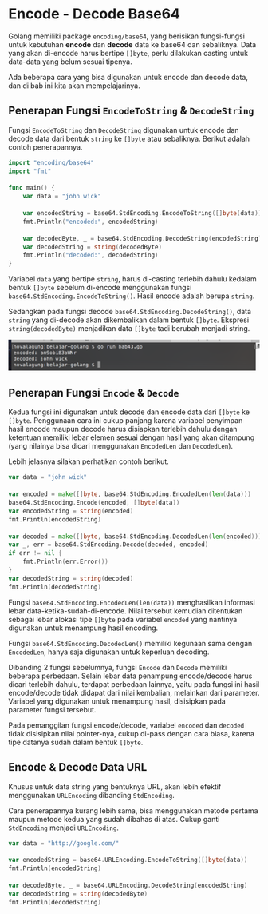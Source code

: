 # Encode - Decode Base64

Golang memiliki package `encoding/base64`, yang berisikan fungsi-fungsi untuk kebutuhan **encode** dan **decode** data ke base64 dan sebaliknya. Data yang akan di-encode harus bertipe `[]byte`, perlu dilakukan casting untuk data-data yang belum sesuai tipenya.

Ada beberapa cara yang bisa digunakan untuk encode dan decode data, dan di bab ini kita akan mempelajarinya.

## Penerapan Fungsi `EncodeToString` & `DecodeString`

Fungsi `EncodeToString` dan `DecodeString` digunakan untuk encode dan decode data dari bentuk `string` ke `[]byte` atau sebaliknya. Berikut adalah contoh penerapannya.

```go
import "encoding/base64"
import "fmt"

func main() {
    var data = "john wick"

    var encodedString = base64.StdEncoding.EncodeToString([]byte(data))
    fmt.Println("encoded:", encodedString)

    var decodedByte, _ = base64.StdEncoding.DecodeString(encodedString)
    var decodedString = string(decodedByte)
    fmt.Println("decoded:", decodedString)
}
```

Variabel `data` yang bertipe `string`, harus di-casting terlebih dahulu kedalam bentuk `[]byte` sebelum di-encode menggunakan fungsi `base64.StdEncoding.EncodeToString()`. Hasil encode adalah berupa `string`.

Sedangkan pada fungsi decode `base64.StdEncoding.DecodeString()`, data `string` yang di-decode akan dikembalikan dalam bentuk `[]byte`. Ekspresi `string(decodedByte)` menjadikan data `[]byte` tadi berubah menjadi string.

![Encode & decode data string](images/43_1_encode_decode.png)

## Penerapan Fungsi `Encode` & `Decode`

Kedua fungsi ini digunakan untuk decode dan encode data dari `[]byte` ke `[]byte`. Penggunaan cara ini cukup panjang karena variabel penyimpan hasil encode maupun decode harus disiapkan terlebih dahulu dengan ketentuan memiliki lebar elemen sesuai dengan hasil yang akan ditampung (yang nilainya bisa dicari menggunakan `EncodedLen` dan `DecodedLen`).

Lebih jelasnya silakan perhatikan contoh berikut.

```go
var data = "john wick"

var encoded = make([]byte, base64.StdEncoding.EncodedLen(len(data)))
base64.StdEncoding.Encode(encoded, []byte(data))
var encodedString = string(encoded)
fmt.Println(encodedString)

var decoded = make([]byte, base64.StdEncoding.DecodedLen(len(encoded)))
var _, err = base64.StdEncoding.Decode(decoded, encoded)
if err != nil {
    fmt.Println(err.Error())
}
var decodedString = string(decoded)
fmt.Println(decodedString)
```

Fungsi `base64.StdEncoding.EncodedLen(len(data))` menghasilkan informasi lebar data-ketika-sudah-di-encode. Nilai tersebut kemudian ditentukan sebagai lebar alokasi tipe `[]byte` pada variabel `encoded` yang nantinya digunakan untuk menampung hasil encoding.

Fungsi `base64.StdEncoding.DecodedLen()` memiliki kegunaan sama dengan `EncodedLen`, hanya saja digunakan untuk keperluan decoding.

Dibanding 2 fungsi sebelumnya, fungsi `Encode` dan `Decode` memiliki beberapa perbedaan. Selain lebar data penampung encode/decode harus dicari terlebih dahulu, terdapat perbedaan lainnya, yaitu pada fungsi ini hasil encode/decode tidak didapat dari nilai kembalian, melainkan dari parameter. Variabel yang digunakan untuk menampung hasil, disisipkan pada parameter fungsi tersebut.

Pada pemanggilan fungsi encode/decode, variabel `encoded` dan `decoded` tidak disisipkan nilai pointer-nya, cukup di-pass dengan cara biasa, karena tipe datanya sudah dalam bentuk `[]byte`.

## Encode & Decode Data URL

Khusus untuk data string yang bentuknya URL, akan lebih efektif menggunakan `URLEncoding` dibanding `StdEncoding`.

Cara penerapannya kurang lebih sama, bisa menggunakan metode pertama maupun metode kedua yang sudah dibahas di atas. Cukup ganti `StdEncoding` menjadi `URLEncoding`.

```go
var data = "http://google.com/"

var encodedString = base64.URLEncoding.EncodeToString([]byte(data))
fmt.Println(encodedString)

var decodedByte, _ = base64.URLEncoding.DecodeString(encodedString)
var decodedString = string(decodedByte)
fmt.Println(decodedString)
```
